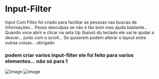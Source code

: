 # Input-Filter
Input Com Filtro  foi criado para facilitar as pessoas nas buscas de informações...
Pesso desculpas se não e tão bom mas ajuda bastante..
Quando voce abrir e clicar na seta Up (baixo) do teclado ele vai te ajudar a descer... junto com o scroll...
Se quiserem podem alterar o layout  entre outras coisas... obrigado

### podem criar varios input-filter ele foi feito para varios elementos... não só para 1 ####

![image](https://user-images.githubusercontent.com/100204141/224785507-0ccc9a48-8dba-4839-9603-c1ccf8656154.png)
![image](https://user-images.githubusercontent.com/100204141/224785790-c399da61-4aab-40f2-822e-7214349e5730.png)

